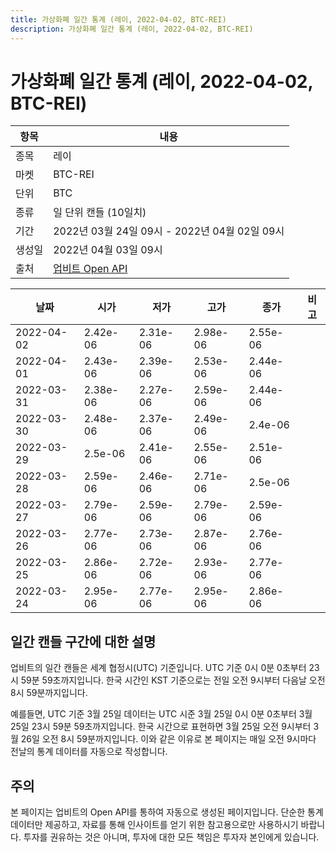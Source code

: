 ```yaml
---
title: 가상화폐 일간 통계 (레이, 2022-04-02, BTC-REI)
description: 가상화폐 일간 통계 (레이, 2022-04-02, BTC-REI)
---
```



가상화폐 일간 통계 (레이, 2022-04-02, BTC-REI)
===

|항목|내용|
|--|--|
|종목|레이|
|마켓|BTC-REI|
|단위|BTC|
|종류|일 단위 캔들 (10일치)|
|기간|2022년 03월 24일 09시 - 2022년 04월 02일 09시|
|생성일|2022년 04월 03일 09시|
|출처|[업비트 Open API](https://docs.upbit.com)|


|날짜|시가|저가|고가|종가|비고|
|--|--|--|--|--|--|
|2022-04-02|2.42e-06|2.31e-06|2.98e-06|2.55e-06|    |
|2022-04-01|2.43e-06|2.39e-06|2.53e-06|2.44e-06|    |
|2022-03-31|2.38e-06|2.27e-06|2.59e-06|2.44e-06|    |
|2022-03-30|2.48e-06|2.37e-06|2.49e-06|2.4e-06|    |
|2022-03-29|2.5e-06|2.41e-06|2.55e-06|2.51e-06|    |
|2022-03-28|2.59e-06|2.46e-06|2.71e-06|2.5e-06|    |
|2022-03-27|2.79e-06|2.59e-06|2.79e-06|2.59e-06|    |
|2022-03-26|2.77e-06|2.73e-06|2.87e-06|2.76e-06|    |
|2022-03-25|2.86e-06|2.72e-06|2.93e-06|2.77e-06|    |
|2022-03-24|2.95e-06|2.77e-06|2.95e-06|2.86e-06|    |


일간 캔들 구간에 대한 설명
---


업비트의 일간 캔들은 세계 협정시(UTC) 기준입니다. 
UTC 기준 0시 0분 0초부터 23시 59분 59초까지입니다. 
한국 시간인 KST 기준으로는 전일 오전 9시부터 다음날 오전 8시 59분까지입니다. 


예를들면, UTC 기준 3월 25일 데이터는 UTC 시준 3월 25일 0시 0분 0초부터 3월 25일 23시 59분 59초까지입니다. 
한국 시간으로 표현하면 3월 25일 오전 9시부터 3월 26일 오전 8시 59분까지입니다. 
이와 같은 이유로 본 페이지는 매일 오전 9시마다 전날의 통계 데이터를 자동으로 작성합니다. 


주의
---


본 페이지는 업비트의 Open API를 통하여 자동으로 생성된 페이지입니다. 
단순한 통계 데이터만 제공하고, 자료를 통해 인사이트를 얻기 위한 참고용으로만 사용하시기 바랍니다. 
투자를 권유하는 것은 아니며, 투자에 대한 모든 책임은 투자자 본인에게 있습니다. 
